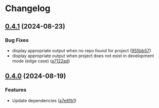# Changelog

## [0.4.1](https://github.com/looker-open-source/henry/compare/v0.4.0...v0.4.1) (2024-08-23)


### Bug Fixes

* display appropriate output when no repo found for project ([955bb57](https://github.com/looker-open-source/henry/commit/955bb57704c186c9762787f42da4af94c1de0bd4))
* display appropriate output when project does not exist in development mode (edge case) ([a7122ad](https://github.com/looker-open-source/henry/commit/a7122ad40686338d812251024acdc652bc84216d))

## [0.4.0](https://github.com/looker-open-source/henry/compare/v0.3.0...v0.4.0) (2024-08-19)


### Features

* Update dependencies ([a7e6fb1](https://github.com/looker-open-source/henry/commit/a7e6fb152839f0b741f944dd20586fd5ef3cab66))
